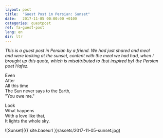 ```yaml
---
layout: post
title:  "Guest Post in Persian: Sunset"
date:   2017-11-05 00:00:00 +0100
categories: guestpost
ref: fa-guest-post
lang: en
dir: ltr
---
```


*This is a guest post in Persian by a friend. We had just shared and meal and were looking at the sunset, content with the meal we had had, when I brought up this quote, which is misattributed to (but inspired by) the Persian poet Hafez.*

Even  
After  
All this time  
The Sun never says to the Earth,  
"You owe me."  

Look  
What happens  
With a love like that,  
It lights the whole sky.

![Sunset]({{ site.baseurl }}/assets/2017-11-05-sunset.jpg)
